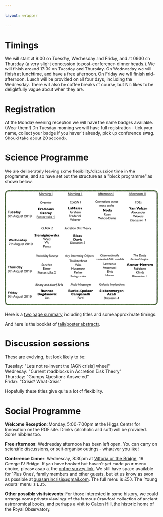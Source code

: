 ```yaml
---

layout: wrapper

---
```

# Timings

We will start at 9:00 on Tuesday, Wednesday and Friday, and at 0930 on Thursday (a very slight concession to post-conference-dinner heads.). We will finish around 17:30 on Tuesday and Thursday. On Wednesday we will finish at lunchtime, and have a free afternoon. On Friday we will finish mid-afternoon. Lunch will be provided on all four days, including the Wednesday. There will also be coffee breaks of course, but Nic likes to be delightfully vague about when they are.

# Registration

At the Monday evening reception we will have the name badges available. (Wear them!) On Tuesday morning we will have full registration - tick your name, collect your badge if you haven't already, pick up conference swag. Should take about 20 seconds.

# Science Programme

We are deliberately leaving some flexibility/discussion time in the programme, and so have set out the structure as a "block programme" as shown below. 

![Image](assets/img/QiC_2019Aug_BlockSchedule_v1pnt4.jpg)

Here is a [two page summary](assets/pdf/prog-summary.pdf) including titles and some approximate timings.

And here is the booklet of [talk/poster abstracts](assets/pdf/QiC_Abstracts_v1pnt1.pdf).


# Discussion sessions

These are evolving, but look likely to be:

Tuesday: "Lets not re-invent the [AGN crisis] wheel"  
Wednesay: "Current roadblocks in Accretion Disk Theory"  
Thursday: "Grumpy Questions Answered"  
Friday: "Crisis? What Crisis"  

Hopefully these titles give quite a lot of flexibility.

# Social Programme

**Welcome Reception**: 
Monday, 5:00-7:00pm at the Higgs Center for Innovation on the ROE site. 
Drinks (alcoholic and soft) will be provided. Some nibbles too. 

**Free afternoon**:
Wednesday afternoon has been left open. You can carry on scientific discussions, or self-organise outings - whatever you like!

**Conference Dinner**:
Wednesday, 8:30pm at <a href="https://www.vittoriagroup.co.uk/vittoriabridge/">Vittoria on the Bridge</a>, 19 George IV Bridge. If you have booked but haven't yet made your menu choice, please asap at the <a href="https://edinburgh.onlinesurveys.ac.uk/quasars-in-crisis-additional-information">online survey link</a>. We still have space available for `Plus Ones’, family members and other guests, but let us know as soon as possible at quasarsincrisis@gmail.com. The full menu is £50. The ‘Young Adults’ menu is £35. 

**Other possible visits/events**:
For those interested in some history, we could arrange some private viewings of the famous Crawford collection of ancient astronomical books, and perhaps a visit to Calton Hill, the historic home of the Royal Observatory.


